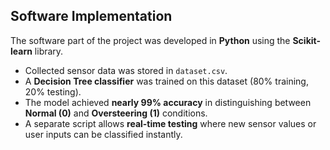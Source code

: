 ## Software Implementation  

The software part of the project was developed in **Python** using the **Scikit-learn** library.  
- Collected sensor data was stored in `dataset.csv`.  
- A **Decision Tree classifier** was trained on this dataset (80% training, 20% testing).  
- The model achieved **nearly 99% accuracy** in distinguishing between **Normal (0)** and **Oversteering (1)** conditions.  
- A separate script allows **real-time testing** where new sensor values or user inputs can be classified instantly.  
